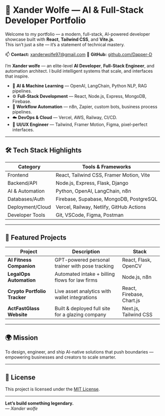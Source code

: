  

# 💼 Xander Wolfe — AI & Full-Stack Developer Portfolio

Welcome to my portfolio — a modern, full-stack, AI-powered developer showcase built with **React**, **Tailwind CSS**, and **Vite.js**.  
This isn’t just a site — it’s a statement of technical mastery.

📫 **Contact:** xanderwolfe97@gmail.com
📂 **GitHub:** [github.com/Dapper-D](https://github.com/Dapper-D)

I’m **Xander wolfe** — an elite-level **AI Developer**, **Full-Stack Engineer**, and automation architect. I build intelligent systems that scale, and interfaces that inspire.

- 🧠 **AI & Machine Learning** — OpenAI, LangChain, Python NLP, RAG pipelines.
- ⚙️ **Full-Stack Development** — React, Node.js, Express, MongoDB, Firebase.
- 🧩 **Workflow Automation** — n8n, Zapier, custom bots, business process pipelines.
- ☁️ **DevOps & Cloud** — Vercel, AWS, Railway, CI/CD.
- 🎨 **UI/UX Engineer** — Tailwind, Framer Motion, Figma, pixel-perfect interfaces.

---

## 🛠️ Tech Stack Highlights

| Category           | Tools & Frameworks |
|--------------------|--------------------|
| Frontend           | React, Tailwind CSS, Framer Motion, Vite |
| Backend/API        | Node.js, Express, Flask, Django |
| AI & Automation    | Python, OpenAI, LangChain, n8n |
| Databases/Auth     | Firebase, Supabase, MongoDB, PostgreSQL |
| Deployment/Cloud   | Vercel, Railway, Netlify, GitHub Actions |
| Developer Tools    | Git, VSCode, Figma, Postman |

---

## 📁 Featured Projects

| Project                    | Description                                           | Stack |
|----------------------------|-------------------------------------------------------|-------|
| **AI Fitness Companion**   | GPT-powered personal trainer with pose tracking       | React, Flask, OpenCV |
| **LegalOps Automation**    | Automated intake + billing flows for law firms        | Node.js, n8n |
| **Crypto Portfolio Tracker**| Live asset analytics with wallet integrations       | React, Firebase, Chart.js |
| **ActFastGlass Website**   | Built & deployed full site for a glazing company      | Next.js, Tailwind CSS |

---

## 🌍 Mission

To design, engineer, and ship AI-native solutions that push boundaries — empowering businesses and creators to scale smarter.

---

## 📝 License

This project is licensed under the [MIT License](https://choosealicense.com/licenses/mit/).

---

**Let’s build something legendary.**  
_— Xander wolfe_
 
